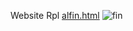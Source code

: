 Website Rpl
[alfin.html](https://github.com/user-attachments/files/22962165/alfin.html)
![fin](https://github.com/user-attachments/assets/a504477b-ebe8-49b2-8d1e-9d76629bd245)
